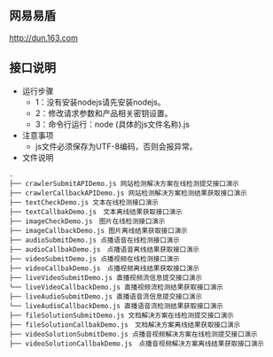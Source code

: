 ## 网易易盾
http://dun.163.com
## 接口说明
- 运行步骤
  * 1：没有安装nodejs请先安装nodejs。
  * 2：修改请求参数和产品相关密钥设置。
  * 3：命令行运行：node  (具体的js文件名称).js
- 注意事项
  * js文件必须保存为UTF-8编码，否则会报异常。
- 文件说明

```
.
├── crawlerSubmitAPIDemo.js 网站检测解决方案在线检测提交接口演示
├── crawlerCallbackAPIDemo.js 网站检测解决方案检测结果获取接口演示
├── textCheckDemo.js 文本在线检测接口演示
├── textCallbakDemo.js　文本离线结果获取接口演示
├── imageCheckDemo.js　图片在线检测接口演示
├── imageCallbackDemo.js 图片离线结果获取接口演示
├── audioSubmitDemo.js 点播语音在线检测接口演示
├── audioCallbakDemo.js　点播语音离线结果获取接口演示
├── videoSubmitDemo.js 点播视频在线检测接口演示
├── videoCallbakDemo.js　点播视频离线结果获取接口演示
├── liveVideoSubmitDemo.js 直播视频流信息提交接口演示
└── liveVideoCallbackDemo.js 直播视频流检测结果获取接口演示
├── liveAudioSubmitDemo.js 直播语音流信息提交接口演示
└── liveAudioCallbackDemo.js 直播语音流检测结果获取接口演示
├── fileSolutionSubmitDemo.js 文档解决方案在线检测提交接口演示
├── fileSolutionCallbakDemo.js　文档解决方案离线结果获取接口演示
├── videoSolutionSubmitDemo.js 点播音视频解决方案在线检测提交接口演示
├── videoSolutionCallbakDemo.js　点播音视频解决方案离线结果获取接口演示

```
